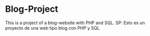 # Blog-Project
This is a project of a blog-website with PHP and SQL. 
SP: Esto es un proyecto de una web tipo blog con PHP y SQL
